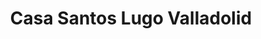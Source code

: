 ---
title: "Casa Santos Lugo Valladolid"
url: /valladolid/casa-santos-lugo-valladolid/
shop: comodidad
---